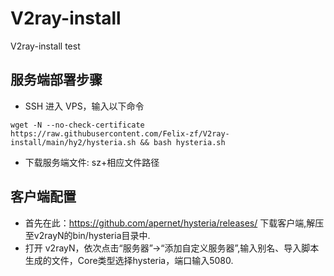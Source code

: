 # V2ray-install
V2ray-install test

## 服务端部署步骤  
- SSH 进入 VPS，输入以下命令
```
wget -N --no-check-certificate https://raw.githubusercontent.com/Felix-zf/V2ray-install/main/hy2/hysteria.sh && bash hysteria.sh
```
- 下载服务端文件: sz+相应文件路径

## 客户端配置
- 首先在此：https://github.com/apernet/hysteria/releases/ 下载客户端,解压至v2rayN的bin/hysteria目录中.
- 打开 v2rayN，依次点击“服务器”→“添加自定义服务器”,输入别名、导入脚本生成的文件，Core类型选择hysteria，端口输入5080.

